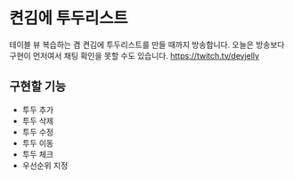 # 켠김에 투두리스트
테이블 뷰 복습하는 겸 켠김에 투두리스트를 만들 때까지 방송합니다. 오늘은 방송보다 구현이 먼저여서 채팅 확인을 못할 수도 있습니다.
https://twitch.tv/devjelly

## 구현할 기능
 - 투두 추가
 - 투두 삭제
 - 투두 수정
 - 투두 이동
 - 투두 체크
 - 우선순위 지정
